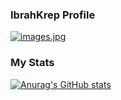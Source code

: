 ### IbrahKrep Profile

[![images.jpg](https://i.postimg.cc/ncFccyKT/images.jpg)](https://postimg.cc/BtzGmwV1)

### My Stats
[![Anurag's GitHub stats](https://github-readme-stats.vercel.app/api?username=ibrahKrep&theme=nightowl)](https://github.com/anuraghazra/github-readme-stats)
